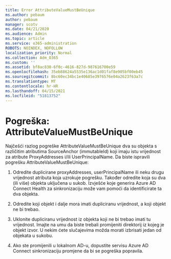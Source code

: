 ```yaml
---
title: Error AttributeValueMustBeUnique
ms.author: pebaum
author: pebaum
manager: scotv
ms.date: 04/21/2020
ms.audience: Admin
ms.topic: article
ms.service: o365-administration
ROBOTS: NOINDEX, NOFOLLOW
localization_priority: Normal
ms.collection: Adm_O365
ms.custom: ''
ms.assetid: bf8ac830-6f0c-4616-827d-987616700e59
ms.openlocfilehash: 35eb88624a5535e136ac1d01faf8e905bf00eb45
ms.sourcegitcommit: 8bc60ec34bc1e40685e3976576e04a2623f63a7c
ms.translationtype: MT
ms.contentlocale: hr-HR
ms.lasthandoff: 04/15/2021
ms.locfileid: "51813752"
---
```

# <a name="error-attributevaluemustbeunique"></a>Pogreška: AttributeValueMustBeUnique

Najčešći razlog pogreške AttributeValueMustBeUnique dva su objekta s različitim atributima SourceAnchor (immutableId) koji imaju istu vrijednost za atribute ProxyAddresses i/ili UserPrincipalName. Da biste ispravili pogrešku AttributeValueMustBeUnique:
  
1. Odredite duplicirane proxyAddresses, userPrincipalName ili neku drugu vrijednost atributa koja uzrokuje pogrešku. Također odredite koja su dva (ili više) objekta uključena u sukob. Izvješće koje generira Azure AD Connect Health za sinkronizaciju može vam pomoći da identificirate ta dva objekta.
    
2. Odredite koji objekt i dalje mora imati dupliciranu vrijednost, a koji objekt ne bi trebao.
    
3. Uklonite dupliciranu vrijednost iz objekta koji ne bi trebao imati tu vrijednost. Imajte na umu da biste trebali promijeniti direktorij iz kojeg je objekt izvor. U nekim ćete slučajevima možda morati izbrisati jedan od objekata u sukobu.
    
4. Ako ste promijenili u lokalnom AD-u, dopustite servisu Azure AD Connect sinkronizaciju promjene da bi se pogreška popravila.
    

